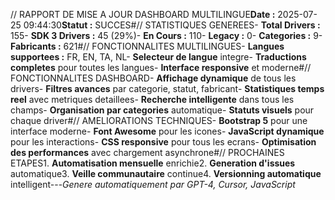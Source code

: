 // RAPPORT DE MISE A JOUR DASHBOARD MULTILINGUE**Date :** 2025-07-25 09:44:30**Statut :** SUCCES#// STATISTIQUES GENEREES- **Total Drivers :** 155- **SDK 3 Drivers :** 45 (29%)- **En Cours :** 110- **Legacy :** 0- **Categories :** 9- **Fabricants :** 621#// FONCTIONNALITES MULTILINGUES- **Langues supportees :** FR, EN, TA, NL- **Selecteur de langue** integre- **Traductions completes** pour toutes les langues- **Interface responsive** et moderne#// FONCTIONNALITES DASHBOARD- **Affichage dynamique** de tous les drivers- **Filtres avances** par categorie, statut, fabricant- **Statistiques temps reel** avec metriques detaillees- **Recherche intelligente** dans tous les champs- **Organisation par categories** automatique- **Statuts visuels** pour chaque driver#// AMELIORATIONS TECHNIQUES- **Bootstrap 5** pour une interface moderne- **Font Awesome** pour les icones- **JavaScript dynamique** pour les interactions- **CSS responsive** pour tous les ecrans- **Optimisation des performances** avec chargement asynchrone#// PROCHAINES ETAPES1. **Automatisation mensuelle** enrichie2. **Generation d'issues** automatique3. **Veille communautaire** continue4. **Versionning automatique** intelligent---*Genere automatiquement par GPT-4, Cursor, JavaScript*